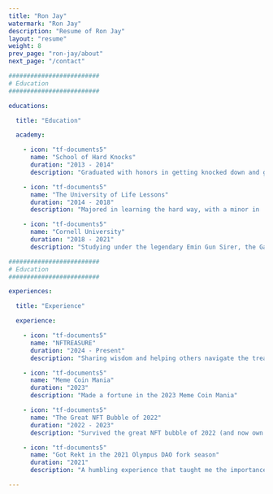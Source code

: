 ```yaml
---
title: "Ron Jay"
watermark: "Ron Jay"
description: "Resume of Ron Jay"
layout: "resume"
weight: 8
prev_page: "ron-jay/about"
next_page: "/contact"

#########################
# Education
#########################

educations:

  title: "Education"

  academy:

    - icon: "tf-documents5"
      name: "School of Hard Knocks"
      duration: "2013 - 2014"
      description: "Graduated with honors in getting knocked down and getting back up again"

    - icon: "tf-documents5"
      name: "The University of Life Lessons"
      duration: "2014 - 2018"
      description: "Majored in learning the hard way, with a minor in 'what not to do'"

    - icon: "tf-documents5"
      name: "Cornell University"
      duration: "2018 - 2021"
      description: "Studying under the legendary Emin Gun Sirer, the Gandalf of blockchain"

#########################
# Education
#########################

experiences:

  title: "Experience"

  experience:

    - icon: "tf-documents5"
      name: "NFTREASURE"
      duration: "2024 - Present"
      description: "Sharing wisdom and helping others navigate the treacherous waters of the digital financial frontier"

    - icon: "tf-documents5"
      name: "Meme Coin Mania"
      duration: "2023"
      description: "Made a fortune in the 2023 Meme Coin Mania"

    - icon: "tf-documents5"
      name: "The Great NFT Bubble of 2022"
      duration: "2022 - 2023"
      description: "Survived the great NFT bubble of 2022 (and now own a digital collection of pixelated rocks that are worth more than my car)"

    - icon: "tf-documents5"
      name: "Got Rekt in the 2021 Olympus DAO fork season"
      duration: "2021"
      description: "A humbling experience that taught me the importance of risk management and the art of the bounce-back (and how to cry into a digital wallet)"

---
```

